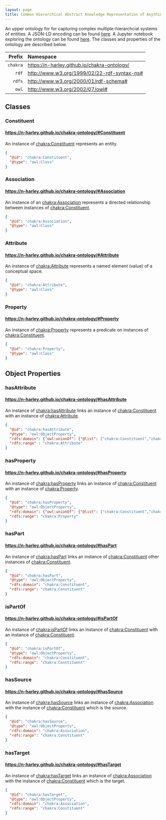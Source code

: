 ```yaml
---
layout: page
title: Common Hierarchical Abstract Knowledge Representation of Anything
--- 
```


An upper ontology for for capturing complex multiple-hierarchcial systems of entities. A JSON-LD encoding can be found [here](https://n-harley.github.io/chakra-ontology/json-ld-encoding.json). A Jupyter notebook exploring the ontology can be found [here](https://nbviewer.jupyter.org/github/n-harley/chakra-ontology/blob/main/explorer.ipynb). The classes and properties of the ontology are described below.

|Prefix | Namespace | 
| ---: | :--- |
| `chakra` | <https://n-harley.github.io/chakra-ontology/> |
| `rdf` | <http://www.w3.org/1999/02/22-rdf-syntax-ns#> |
| `rdfs` | <http://www.w3.org/2000/01/rdf-schema#> |
| `owl` | <http://www.w3.org/2002/07/owl#> |



## Classes

### Constituent

#### <https://n-harley.github.io/chakra-ontology/#Constituent>

An instance of [chakra:Constituent](https://n-harley.github.io/chakra-ontology/#Constituent) represents an entity.

```json
{
  "@id": "chakra:Constituent",
  "@type": "owl:Class"
}
```

### Association

#### <https://n-harley.github.io/chakra-ontology/#Association>

An instance of an [chakra:Association](https://n-harley.github.io/chakra-ontology/#Association) represents a directed relationship between instances of [chakra:Constituent](https://n-harley.github.io/chakra-ontology/#Constituent). 

```json
{
  "@id": "chakra:Association",
  "@type": "owl:Class"
}
```

### Attribute

#### <https://n-harley.github.io/chakra-ontology/#Attribute>

An instance of [chakra:Attribute](https://n-harley.github.io/chakra-ontology/#Attribute) represents a named element (value) of a conceptual space. 

```json
{
  "@id": "chakra:Attribute",
  "@type": "owl:Class"
}
```

### Property

#### <https://n-harley.github.io/chakra-ontology/#Property>

An instance of [chakra:Property](https://n-harley.github.io/chakra-ontology/#Property) represents a predicate on instances of [chakra:Constituent](https://n-harley.github.io/chakra-ontology/#Constituent).


```json
{
  "@id": "chakra:Property",
  "@type": "owl:Class"
}
```

## Object Properties

### hasAttribute

#### <https://n-harley.github.io/chakra-ontology/#hasAttribute>

An instance of [chakra:hasAttribute](https://n-harley.github.io/chakra-ontology/#hasAttribute) links an instance of [chakra:Constituent](https://n-harley.github.io/chakra-ontology/#Constituent) with an instance of [chakra:Attribute](https://n-harley.github.io/chakra-ontology/#Attribtue).


```json
{
  "@id": "chakra:hasAttribute",
  "@type": "owl:ObjectProperty",
  "rdfs:domain": {"owl:unionOf": {"@list": ["chakra:Constituent","chakra:Association"]},
  "rdfs:range" : "chakra:Attribute"
}
```

### hasProperty

#### <https://n-harley.github.io/chakra-ontology/#hasProperty>

An instance of [chakra:hasProperty](https://n-harley.github.io/chakra-ontology/#hasProperty) links an instance of [chakra:Constituent](https://n-harley.github.io/chakra-ontology/#Constituent) with an instance of [chakra:Property](https://n-harley.github.io/chakra-ontology/#Property).

```json
{
  "@id": "chakra:hasProperty",
  "@type": "owl:ObjectProperty",
  "rdfs:domain": {"owl:unionOf": {"@list": ["chakra:Constituent","chakra:Association"]},
  "rdfs:range": "chakra:Property"
}
```

### hasPart

#### <https://n-harley.github.io/chakra-ontology/#hasPart>

An instance of [chakra:hasPart](https://n-harley.github.io/chakra-ontology/#hasPart) links an instance of [chakra:Constituent](https://n-harley.github.io/chakra-ontology/#Constituent) other instances of [chakra:Constituent](https://n-harley.github.io/chakra-ontology/#Constituent).

```json
{
  "@id": "chakra:hasPart",
  "@type": "owl:ObjectProperty",
  "rdfs:domain": "chakra:Constituent",
  "rdfs:range": "chakra:Constituent"
}
```

### isPartOf

#### <https://n-harley.github.io/chakra-ontology/#isPartOf>

An instance of [chakra:isPartOf](https://n-harley.github.io/chakra-ontology/#isPartOf) links an instance of [chakra:Constituent](https://n-harley.github.io/chakra-ontology/#Constituent) with an instance of [chakra:Constituent](https://n-harley.github.io/chakra-ontology/#Constituent).
```json
{
  "@id": "chakra:isPartOf",
  "@type": "owl:ObjectProperty",
  "rdfs:domain": "chakra:Constituent",
  "rdfs:range": "chakra:Constituent"
}
```

### hasSource

#### <https://n-harley.github.io/chakra-ontology/#hasSource>

An instance of [chakra:hasSource](https://n-harley.github.io/chakra-ontology/#hasSource) links an instance of [chakra:Association](https://n-harley.github.io/chakra-ontology/#Association) with the instance of [chakra:Constituent](https://n-harley.github.io/chakra-ontology/#Constituent) which is the source.

```json
{
  "@id": "chakra:hasSource",
  "@type": "owl:ObjectProperty",
  "rdfs:domain": "chakra:Association",
  "rdfs:range": "chakra:Constituent"
}
```

### hasTarget

#### <https://n-harley.github.io/chakra-ontology/#hasTarget>

An instance of [chakra:hasTarget](https://n-harley.github.io/chakra-ontology/#hasTarget) links an instance of [chakra:Association](https://n-harley.github.io/chakra-ontology/#Association) with the instance of [chakra:Constituent](https://n-harley.github.io/chakra-ontology/#Constituent) which is the target.

```json
{
  "@id": "chakra:hasTarget",
  "@type": "owl:ObjectProperty",
  "rdfs:domain": "chakra:Association",
  "rdfs:range": "chakra:Constituent"
}
```
